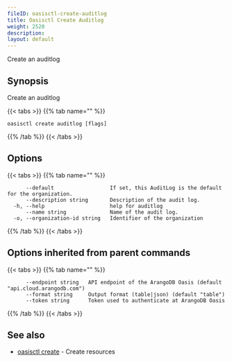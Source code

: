 ```yaml
---
fileID: oasisctl-create-auditlog
title: Oasisctl Create Auditlog
weight: 2520
description: 
layout: default
---
```

Create an auditlog

## Synopsis

Create an auditlog

{{< tabs >}}
{{% tab name="" %}}
```
oasisctl create auditlog [flags]
```
{{% /tab %}}
{{< /tabs >}}

## Options

{{< tabs >}}
{{% tab name="" %}}
```
      --default                  If set, this AuditLog is the default for the organization.
      --description string       Description of the audit log.
  -h, --help                     help for auditlog
      --name string              Name of the audit log.
  -o, --organization-id string   Identifier of the organization
```
{{% /tab %}}
{{< /tabs >}}

## Options inherited from parent commands

{{< tabs >}}
{{% tab name="" %}}
```
      --endpoint string   API endpoint of the ArangoDB Oasis (default "api.cloud.arangodb.com")
      --format string     Output format (table|json) (default "table")
      --token string      Token used to authenticate at ArangoDB Oasis
```
{{% /tab %}}
{{< /tabs >}}

## See also

* [oasisctl create]()	 - Create resources

